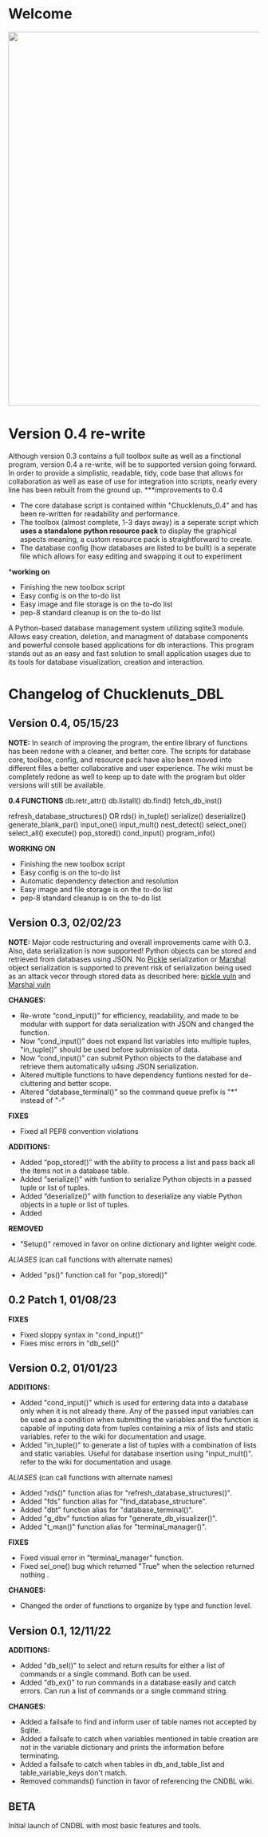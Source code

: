 # Welcome
<img src="https://i.imgur.com/vrASZMW.jpg" width="750px" align="center">

# Version 0.4 re-write

Although version 0.3 contains a full toolbox suite as well as a finctional program, version 0.4 a re-write, will be to supported version going forward. In order to provide a simplistic, readable, tidy, code base that allows for collaboration as well as ease of use for integration into scripts, nearly every line has been rebuilt from the ground up.
***improvements to 0.4
* The core database script is contained within "Chucklenuts_0.4" and has been re-written for readability and performance.
* The toolbox (almost complete, 1-3 days away) is a seperate script which __uses a standalone python resource pack__ to display the graphical aspects meaning, a custom resource pack is straightforward to create.
* The database config (how databases are listed to be built) is a seperate file which allows for easy editing and swapping it out to experiment

***working on**
* Finishing the new toolbox script
* Easy config is on the to-do list
* Easy image and file storage is on the to-do list
* pep-8 standard cleanup is on the to-do list
 
A Python-based database management system utilizing sqlite3 module. Allows easy creation, deletion, and managment of database components and powerful console based applications for db interactions. This program stands out as an easy and fast solution to small application usages due to its tools for database visualization, creation and interaction.



# Changelog of Chucklenuts_DBL

## Version 0.4, **05/15/23** 

**NOTE:**
In search of improving the program, the entire library of functions has been redone with a cleaner, and better core. The scripts for database core, toolbox, config, and resource pack have also been moved into different files a better collaborative and user experience. The wiki must be completely redone as well to keep up to date with the program but older versions will still be available.

**0.4 FUNCTIONS**
db.retr_attr()
db.listall()
db.find()
fetch_db_inst()

refresh_database_structures() OR rds()
in_tuple()
serialize()
deserialize()
generate_blank_par()
input_one()
input_mult()
nest_detect()
select_one()
select_all()
execute()
pop_stored()
cond_input()
program_info()

**WORKING ON**
* Finishing the new toolbox script
* Easy config is on the to-do list
* Automatic dependency detection and resolution 
* Easy image and file storage is on the to-do list
* pep-8 standard cleanup is on the to-do list

## Version 0.3, **02/02/23** 

**NOTE:**
Major code restructuring and overall improvements came with 0.3. Also, data serialization is now supported! Python objects can be stored and retrieved from databases using JSON. No [Pickle](https://docs.python.org/3/library/pickle.html) serialization or [Marshal](https://docs.python.org/3/library/marshal.html) object serialization is supported to prevent risk of serialization being used as an attack vecor through stored data as described here: [pickle vuln](https://stackoverflow.com/questions/21752259/python-why-pickle) and [Marshal vuln](https://stackoverflow.com/questions/26931919/marshal-unserialization-not-secure)

**CHANGES:**
* Re-wrote “cond_input()” for efficiency, readability, and made to be modular with support for data serialization with JSON and changed the function.
* Now “cond_input()” does not expand list variables into multiple tuples, "in_tuple()" should be used before submission of data.
* Now “cond_input()” can submit Python objects to the database and retrieve them automatically u4sing JSON serialization.
* Altered multiple functions to have dependency funtions nested for de-cluttering and better scope.
* Altered "database_terminal()" so the command queue prefix is "*" instead of "-"

**FIXES**
* Fixed all PEP8 convention violations

**ADDITIONS:**
* Added “pop_stored()” with the ability to process a list and pass back all the items not in a database table.
* Added “serialize()” with funtion to serialize Python objects in a passed tuple or list of tuples.
* Added “deserialize()” with function to deserialize any viable Python objects in a tuple or list of tuples.
* Added 

**REMOVED**
* "Setup()" removed in favor on online dictionary and lighter weight code.



*ALIASES* (can call functions with alternate names)
* Added "ps()" function call for "pop_stored()"

## 0.2 Patch 1, **01/08/23**

**FIXES**
* Fixed sloppy syntax in "cond_input()"
* Fixes misc errors in "db_sel()"


## Version 0.2, **01/01/23** 

**ADDITIONS:**
* Added "cond_input()" which is used for entering data into a database only when it is not already there. Any of the passed input variables can be used as a condition when submitting the variables and the function is capable of inputing data from tuples containing a mix of lists and static variables.
refer to the wiki for documentation and usage.
* Added "in_tuple()" to generate a list of tuples with a combination of lists and static variables. Useful for database insertion using "input_mult()". refer to the wiki for documentation and usage.

*ALIASES* (can call functions with alternate names)
* Added "rds()" function alias for "refresh_database_structures()".
* Added "fds" function alias for "find_database_structure".
* Added "dbt" function alias for "database_terminal()".
* Added "g_dbv" function alias for "generate_db_visualizer()".
* Added "t_man()" function alias for "terminal_manager()".

**FIXES**
* Fixed visual error in "terminal_manager" function.
* Fixed sel_one() bug which returned "True" when the selection returned nothing .

**CHANGES:**
* Changed the order of functions to organize by type and function level.

## Version 0.1, **12/11/22**

**ADDITIONS:**

* Added "db_sel()" to select and return results for either a list of commands or a single command. Both can be used.
* Added "db_ex()" to run commands in a database easily and catch errors. Can run a list of commands or a single command string.

**CHANGES:**
* Added a failsafe to find and inform user of table names not accepted by Sqlite.
* Added a failsafe to catch when variables mentioned in table creation are not in the variable dictionary
	and prints the information before terminating.
* Added a failsafe to catch when tables in db_and_table_list and table_variable_keys don't match.
* Removed commands() function in favor of referencing the CNDBL wiki.


## BETA

Initial launch of CNDBL with most basic features and tools.



